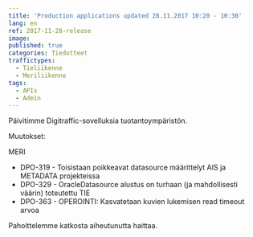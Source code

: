 ```yaml
---
title: 'Production applications updated 28.11.2017 10:20 - 10:30'
lang: en
ref: 2017-11-28-release
image: 
published: true
categories: Tiedotteet
traffictypes:
  - Tieliikenne
  - Meriliikenne
tags:
  - APIs
  - Admin
---
```


Päivitimme Digitraffic-sovelluksia tuotantoympäristön.

Muutokset:

MERI
- DPO-319 - Toisistaan poikkeavat datasource määrittelyt AIS ja METADATA projekteissa
- DPO-329 - OracleDatasource alustus on turhaan (ja mahdollisesti väärin) toteutettu
TIE
- DPO-363 - OPEROINTI: Kasvatetaan kuvien lukemisen read timeout arvoa

Pahoittelemme katkosta aiheutunutta haittaa.
